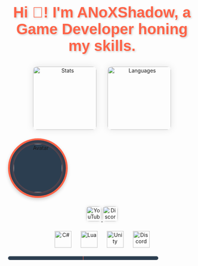 <br clear="both">

<h2 align="center" style="font-family: 'Arial', sans-serif; color: #FF6347; font-size: 2.5rem; font-weight: bold; text-shadow: 2px 2px 5px rgba(0, 0, 0, 0.2);">Hi 👋! I'm ANoXShadow, a Game Developer honing my skills.</h2>

###

<!-- Stats Section with smooth layout and spacing -->
<div align="center" style="display: flex; justify-content: center; gap: 30px; margin-top: 20px;">
  <img src="https://github-readme-stats.vercel.app/api?username=anoxshadow&hide_title=false&hide_rank=false&show_icons=true&include_all_commits=true&count_private=true&disable_animations=false&theme=dracula&locale=en&hide_border=true" height="170" alt="Stats" style="border-radius: 10px; box-shadow: 0px 0px 20px rgba(0, 0, 0, 0.1);" />
  <img src="https://github-readme-stats.vercel.app/api/top-langs?username=anoxshadow&locale=en&hide_title=false&layout=compact&card_width=320&langs_count=5&theme=dracula&hide_border=true" height="170" alt="Languages" style="border-radius: 10px; box-shadow: 0px 0px 20px rgba(0, 0, 0, 0.1);" />
</div>

###

<!-- Avatar Section with animated effect and polished look -->
<div align="center" style="position: relative; margin-top: 20px; border-radius: 50%; width: 150px; height: 150px; background-color: #2C3E50; border: 5px solid #FF6347; display: flex; justify-content: center; align-items: center; box-shadow: 0px 4px 10px rgba(0, 0, 0, 0.2);">
  <img src="https://cdn.discordapp.com/attachments/702427321742786611/1319670811077902396/giphy.webp?ex=67682037&is=6766ceb7&hm=c5529c05d5c6b0ca8f1605e46a25158988df21ed8e364141d0a43610da98b075&" alt="Avatar" style="width: 130px; height: 130px; border-radius: 50%; animation: pulse 2s infinite ease-in-out;" />
</div>

<!-- Avatar Animation (Pulsing effect) -->
<style>
  @keyframes pulse {
    0% {
      transform: scale(1);
      box-shadow: 0px 0px 10px rgba(255, 99, 71, 0.5);
    }
    50% {
      transform: scale(1.05);
      box-shadow: 0px 0px 20px rgba(255, 99, 71, 0.8);
    }
    100% {
      transform: scale(1);
      box-shadow: 0px 0px 10px rgba(255, 99, 71, 0.5);
    }
  }
</style>

###

<!-- Social Links Section with modern badges -->
<div align="center" style="margin-top: 20px;">
  <a href="https://www.youtube.com/@anoxstudios" target="_blank">
    <img src="https://img.shields.io/static/v1?message=YouTube&logo=youtube&label=&color=FF0000&logoColor=white&labelColor=&style=for-the-badge" height="40" alt="YouTube" style="border-radius: 8px; box-shadow: 0px 0px 8px rgba(0, 0, 0, 0.1);" />
  </a>
  <a href="https://discord.gg/gbJ5SyBJBv" target="_blank">
    <img src="https://img.shields.io/static/v1?message=Discord&logo=discord&label=&color=7289DA&logoColor=white&labelColor=&style=for-the-badge" height="40" alt="Discord" style="border-radius: 8px; box-shadow: 0px 0px 8px rgba(0, 0, 0, 0.1);" />
  </a>
</div>

###

<!-- Skill Icons Section with better spacing -->
<div align="center" style="margin-top: 20px; display: flex; justify-content: center; gap: 25px;">
  <img src="https://cdn.jsdelivr.net/gh/devicons/devicon/icons/csharp/csharp-original.svg" height="45" alt="C#" style="transition: transform 0.3s;"/>
  <img src="https://cdn.jsdelivr.net/gh/devicons/devicon/icons/lua/lua-original.svg" height="45" alt="Lua" style="transition: transform 0.3s;"/>
  <img src="https://cdn.jsdelivr.net/gh/devicons/devicon/icons/unity/unity-original.svg" height="45" alt="Unity" style="transition: transform 0.3s;"/>
  <img src="https://cdn.simpleicons.org/discord/5865F2" height="45" alt="Discord" style="transition: transform 0.3s;"/>
</div>

<!-- Hover effect for icons -->
<script>
  const icons = document.querySelectorAll('img');
  icons.forEach(icon => {
    icon.addEventListener('mouseenter', () => icon.style.transform = 'scale(1.1)');
    icon.addEventListener('mouseleave', () => icon.style.transform = 'scale(1)');
  });
</script>

###

<!-- Better Visual Progress Bar (Progression Animation) -->
<div align="center" style="margin-top: 20px; width: 80%; max-width: 500px; height: 10px; background-color: #2C3E50; border-radius: 5px; overflow: hidden;">
  <div style="width: 50%; height: 100%; background-color: #FF6347; animation: progress 3s ease-in-out infinite;"></div>
</div>

<!-- Progress Bar Animation -->
<style>
  @keyframes progress {
    0% { width: 0%; }
    50% { width: 50%; }
    100% { width: 100%; }
  }
</style>

###
